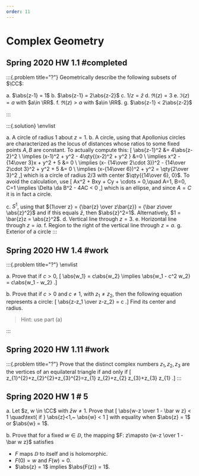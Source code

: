 ```yaml
---
order: 11
---
```


# Complex Geometry

## Spring 2020 HW 1.1  #completed

:::{.problem title="?"}
Geometrically describe the following subsets of $\CC$:

a. $\abs{z-1} = 1$
b. $\abs{z-1} = 2\abs{z-2}$
c. $1/z = \bar z$
d. $\Re(z) = 3$
e. $\Im(z) = a$ with $a\in \RR$.
f. $\Re(z) > a$ with $a\in \RR$.
g. $\abs{z-1} < 2\abs{z-2}$

:::

:::{.solution}
\envlist

a. A circle of radius 1 about $z=1$.
b. A circle, using that Apollonius circles are characterized as the locus of distances whose ratios to some fixed points $A, B$ are constant.
  To actually compute this:
  \[
  \abs{z-1}^2 &= 4\abs{z-2}^2 \\
  \implies (x-1)^2 + y^2 - 4\qty{(x-2)^2 + y^2 } &=0 \\
  \implies x^2 - {14\over 3}x + y^2 + 5 &= 0 \\
  \implies (x- {14\over 2\cdot 3})^2 - {14\over 2\cdot 3}^2 + y^2 + 5 &= 0 \\
  \implies (x-{14\over 6})^2 + y^2 = \qty{2\over 3}^2
  ,\]
  which is a circle of radius $2/3$ with center $\qty{{14\over 6}, 0}$.
  To avoid the calculation, use
  \[
  Ax^2 + Bxy + Cy + \cdots = 0,\quad A=1, B=0, C=1 \implies \Delta \da B^2 - 4AC < 0
  ,\]
  which is an ellipse, and since $A=C$ it is in fact a circle.


c. $S^1$, using that ${1\over z} = {\bar{z} \over z\bar{z}} = {\bar z\over \abs{z}^2}$ and if this equals $\bar{z}$, then $\abs{z}^2=1$.
Alternatively, $1 = \bar{z}z = \abs{z}^2$.
d. Vertical line through $z=3$.
e. Horizontal line through $z=ia$.
f. Region to the right of the vertical line through $z=a$.
g. Exterior of a circle
:::

## Spring 2020 HW 1.4 #work 

:::{.problem title="?"}
\envlist

a. Prove that if $c>0$,
\[
\abs{w_1} = c\abs{w_2} \implies \abs{w_1 - c^2 w_2} = c\abs{w_1 - w_2}
.\]

b. Prove that if $c>0$ and $c\neq 1$, with $z_1\neq z_2$, then the following equation represents a circle:
\[
\abs{z-z_1 \over z-z_2} = c
.\]
Find its center and radius.

> Hint: use part (a)

:::

## Spring 2020 HW 1.11 #work

:::{.problem title="?"}
Prove that the distinct complex numbers $z_1, z_2, z_3$ are the vertices of an equilateral triangle if and only if
\[
z_{1}^{2}+z_{2}^{2}+z_{3}^{2}=z_{1} z_{2}+z_{2} z_{3}+z_{3} z_{1}
.\]
:::

## Spring 2020 HW 1 # 5

a. Let $z, w \in \CC$ with $\bar z w \neq 1$. 
Prove that
\[
\abs{w-z \over 1 - \bar w z} < 1 \quad\text{ if } \abs{z}<1,~ \abs{w} < 1
\]
with equality when $\abs{z} = 1$ or $\abs{w} = 1$.

b. Prove that for a fixed $w\in \DD$, the mapping $F: z\mapsto {w-z \over 1 - \bar w z}$ satisfies

- $F$ maps $\DD$ to itself and is holomorphic.
- $F(0) = w$ and $F(w) = 0$.
- $\abs{z} = 1$ implies $\abs{F(z)} = 1$.

